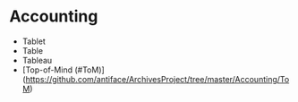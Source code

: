 Accounting
==========
* Tablet
* Table
* Tableau
* [Top-of-Mind (#ToM)] (https://github.com/antiface/ArchivesProject/tree/master/Accounting/ToM)
